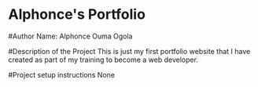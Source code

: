 # Alphonce's Portfolio

#Author Name:
Alphonce Ouma Ogola

#Description of the Project
This is just my first portfolio website that I have created as part of my training to become a web developer.

#Project setup instructions
None


